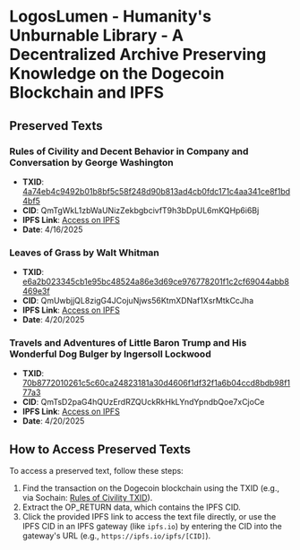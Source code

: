 # LogosLumen - Humanity's Unburnable Library - A Decentralized Archive Preserving Knowledge on the Dogecoin Blockchain and IPFS

## Preserved Texts

### Rules of Civility and Decent Behavior in Company and Conversation by George Washington
- **TXID**: [4a74eb4c9492b01b8bf5c58f248d90b813ad4cb0fdc171c4aa341ce8f1bd4bf5](https://sochain.com/tx/DOGE/4a74eb4c9492b01b8bf5c58f248d90b813ad4cb0fdc171c4aa341ce8f1bd4bf5)
- **CID**: QmTgWkL1zbWaUNizZekbgbcivfT9h3bDpUL6mKQHp6i6Bj
- **IPFS Link**: [Access on IPFS](https://bafybeicpmeggvnebjwz7p2ex2xbsnbbxmveiutruyrlmkvigl6npjqojxi.ipfs.dweb.link?filename=Washington%2C%20Rules%20of%20Civility.txt)
- **Date**: 4/16/2025

### Leaves of Grass by Walt Whitman
- **TXID**: [e6a2b023345cb1e95bc48524a86e3d69ce976778201f1c2cf69044abb8469e3f](https://sochain.com/tx/DOGE/e6a2b023345cb1e95bc48524a86e3d69ce976778201f1c2cf69044abb8469e3f)
- **CID**: QmUwbjjQL8zigG4JCojuNjws56KtmXDNaf1XsrMtkCcJha
- **IPFS Link**: [Access on IPFS](https://bafybeidcdilomig6ufunw7mx4yv2eymb7uh7yg3rh73v62tcultrgre3lu.ipfs.dweb.link/?filename=LEAVES%20OF%20GRASS-%20txt.txt)
- **Date**: 4/20/2025

### Travels and Adventures of Little Baron Trump and His Wonderful Dog Bulger by Ingersoll Lockwood
- **TXID**: [70b8772010261c5c60ca24823181a30d4606f1df32f1a6b04ccd8bdb98f177a3](https://sochain.com/tx/DOGE/70b8772010261c5c60ca24823181a30d4606f1df32f1a6b04ccd8bdb98f177a3)
- **CID**: QmTsD2paG4hQUzErdRZQUckRkHkLYndYpndbQoe7xCjoCe
- **IPFS Link**: [Access on IPFS](https://bafybeicsdzuaaturhjf72bz6gx55uknm5i7ik5elh5kh27ctmvaimvzexm.ipfs.dweb.link?filename=Travels%20of%20little%20baron.txt)
- **Date**: 4/20/2025

## How to Access Preserved Texts

To access a preserved text, follow these steps:
1. Find the transaction on the Dogecoin blockchain using the TXID (e.g., via Sochain: [Rules of Civility TXID](https://sochain.com/tx/DOGE/4a74eb4c9492b01b8bf5c58f248d90b813ad4cb0fdc171c4aa341ce8f1bd4bf5)).
2. Extract the OP_RETURN data, which contains the IPFS CID.
3. Click the provided IPFS link to access the text file directly, or use the IPFS CID in an IPFS gateway (like `ipfs.io`) by entering the CID into the gateway's URL (e.g., `https://ipfs.io/ipfs/[CID]`).
